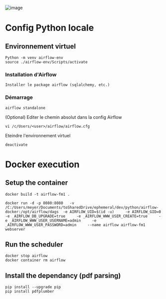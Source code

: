 ![image](https://github.com/jemmyx/airflow-test/assets/595853/7251151a-a69d-4583-869b-aef6b13394b9)



# Config Python locale

## Environnement virtuel
```
Python -m venv airflow-env
source ./airflow-env/Scripts/activate
```

### Installation d'Airflow
```
Installer le package airflow (sqlalchemy, etc.)
```

### Démarrage
```
airflow standalone
```

(Optional) Editer le chemin absolut dans la config Airflow
```
vi /c/Users/<user>/airflow/airflow.cfg
```

Eteindre l'environnement virtuel
```
deactivate
```


# Docker execution

## Setup the container
```
docker build -t airflow-fm1 .
```

```
docker run -d -p 8080:8080   -v /C:/Users/meyer/Documents/toSharedDrive/ephemeral/dev/python/airflow-docker:/opt/airflow/dags  -e AIRFLOW_UID=$(id -u)     -e AIRFLOW_GID=0     -e _AIRFLOW_DB_UPGRADE=true     -e _AIRFLOW_WWW_USER_CREATE=true     -e _AIRFLOW_WWW_USER_USERNAME=admin     -e _AIRFLOW_WWW_USER_PASSWORD=admin     --name airflow airflow-fm1 webserver
```

## Run the scheduler
```
docker stop airflow
docker container rm airflow
```

## Install the dependancy (pdf parsing)
```
pip install --upgrade pip
pip install pdfplumber
```
